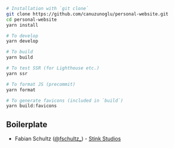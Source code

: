 ```bash
# Installation with `git clone`
git clone https://github.com/canuzunoglu/personal-website.git
cd personal-website
yarn install

# To develop
yarn develop

# To build
yarn build

# To test SSR (for Lighthouse etc.)
yarn ssr

# To format JS (precommit)
yarn format

# To generate favicons (included in `build`)
yarn build:favicons
```

## Boilerplate

* Fabian Schultz ([@fschultz_](https://twitter.com/fschultz_)) - [Stink Studios](https://stinkstudios.com)
